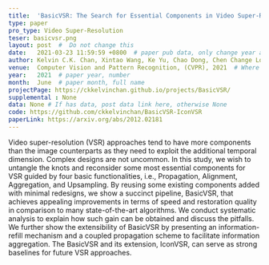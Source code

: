 ```yaml
---
title:  'BasicVSR: The Search for Essential Components in Video Super-Resolution and Beyond'  #  Paper title, covered by '
type: paper
pro_type: Video Super-Resolution
teser: basicvsr.png
layout: post  #  Do not change this
date:   2021-03-23 11:59:59 +0800  # paper pub data, only change year and month according to this format
author: Kelvin C.K. Chan, Xintao Wang, Ke Yu, Chao Dong, Chen Change Loy  # authors information
venue:  Computer Vision and Pattern Recognition, (CVPR), 2021  # Where it be, ICCV and CVPR remove IEEE Conference on, 
year:   2021  # paper year, number
month:  June  # paper month, full name
projectPage: https://ckkelvinchan.github.io/projects/BasicVSR/
supplemental : None
data: None # If has data, post data link here, otherwise None
code: https://github.com/ckkelvinchan/BasicVSR-IconVSR
paperLink: https://arxiv.org/abs/2012.02181
---
```


Video super-resolution (VSR) approaches tend to have more components than the image counterparts as they need to exploit the additional temporal dimension. Complex designs are not uncommon. In this study, we wish to untangle the knots and reconsider some most essential components for VSR guided by four basic functionalities, i.e., Propagation, Alignment, Aggregation, and Upsampling. By reusing some existing components added with minimal redesigns, we show a succinct pipeline, BasicVSR, that achieves appealing improvements in terms of speed and restoration quality in comparison to many state-of-the-art algorithms. We conduct systematic analysis to explain how such gain can be obtained and discuss the pitfalls. We further show the extensibility of BasicVSR by presenting an information-refill mechanism and a coupled propagation scheme to facilitate information aggregation. The BasicVSR and its extension, IconVSR, can serve as strong baselines for future VSR approaches.
